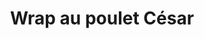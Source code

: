 ---
title: "Wrap au poulet César"
description: "Poitrine de poulet tranchée et bacon émietté avec vinaigrette romaine et César, dans un pita"
price_s: "7.50"
price_l: "11.50"
price_lg: ""
weight: "3"
---